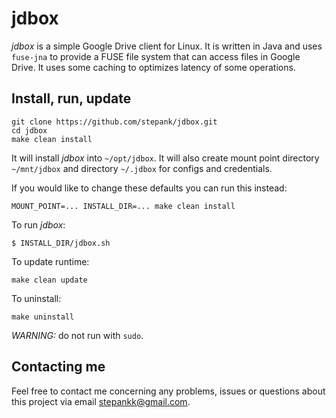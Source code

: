 # jdbox

_jdbox_ is a simple Google Drive client for Linux. It is written in Java and uses `fuse-jna` to provide
a FUSE file system that can access files in Google Drive. It uses some caching to optimizes latency of some operations.

## Install, run, update

```
git clone https://github.com/stepank/jdbox.git
cd jdbox
make clean install
```

It will install _jdbox_ into `~/opt/jdbox`. It will also create mount point directory `~/mnt/jdbox` and
directory `~/.jdbox` for configs and credentials.

If you would like to change these defaults you can run this instead:

```
MOUNT_POINT=... INSTALL_DIR=... make clean install
```

To run _jdbox_:

```
$ INSTALL_DIR/jdbox.sh
```

To update runtime:

```
make clean update
```

To uninstall:

```
make uninstall
```

*WARNING:* do not run with `sudo`.

## Contacting me

Feel free to contact me concerning any problems, issues or questions about this
project via email [stepankk@gmail.com](mailto:stepankk@gmail.com).
